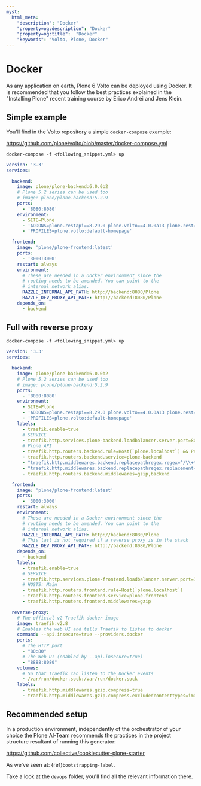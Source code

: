 ```yaml
---
myst:
  html_meta:
    "description": "Docker"
    "property=og:description": "Docker"
    "property=og:title":  "Docker"
    "keywords": "Volto, Plone, Docker"
---
```


# Docker

As any application on earth, Plone 6 Volto can be deployed using Docker.
It is recommended that you follow the best practices explained in the "Installing Plone" recent training course by Érico Andréi and Jens Klein.

## Simple example

You'll find in the Volto repository a simple `docker-compose` example:

https://github.com/plone/volto/blob/master/docker-compose.yml

```shell
docker-compose -f <following_snippet.yml> up
```

```yaml
version: '3.3'
services:

  backend:
    image: plone/plone-backend:6.0.0b2
    # Plone 5.2 series can be used too
    # image: plone/plone-backend:5.2.9
    ports:
      - '8080:8080'
    environment:
      - SITE=Plone
      - 'ADDONS=plone.restapi==8.29.0 plone.volto==4.0.0a13 plone.rest==2.0.0a5'
      - 'PROFILES=plone.volto:default-homepage'

  frontend:
    image: 'plone/plone-frontend:latest'
    ports:
      - '3000:3000'
    restart: always
    environment:
      # These are needed in a Docker environment since the
      # routing needs to be amended. You can point to the
      # internal network alias.
      RAZZLE_INTERNAL_API_PATH: http://backend:8080/Plone
      RAZZLE_DEV_PROXY_API_PATH: http://backend:8080/Plone
    depends_on:
      - backend
```

## Full with reverse proxy

```shell
docker-compose -f <following_snippet.yml> up
```

```yaml
version: '3.3'
services:

  backend:
    image: plone/plone-backend:6.0.0b2
    # Plone 5.2 series can be used too
    # image: plone/plone-backend:5.2.9
    ports:
      - '8080:8080'
    environment:
      - SITE=Plone
      - 'ADDONS=plone.restapi==8.29.0 plone.volto==4.0.0a13 plone.rest==2.0.0a5'
      - 'PROFILES=plone.volto:default-homepage'
    labels:
      - traefik.enable=true
      # SERVICE
      - traefik.http.services.plone-backend.loadbalancer.server.port=8080
      # Plone API
      - traefik.http.routers.backend.rule=Host(`plone.localhost`) && PathPrefix(`/++api++`)
      - traefik.http.routers.backend.service=plone-backend
      - "traefik.http.middlewares.backend.replacepathregex.regex=^/\\+\\+api\\+\\+($$|/.*)"
      - "traefik.http.middlewares.backend.replacepathregex.replacement=/VirtualHostBase/http/plone.localhost/Plone/++api++/VirtualHostRoot/$$1"
      - traefik.http.routers.backend.middlewares=gzip,backend

  frontend:
    image: 'plone/plone-frontend:latest'
    ports:
      - '3000:3000'
    restart: always
    environment:
      # These are needed in a Docker environment since the
      # routing needs to be amended. You can point to the
      # internal network alias.
      RAZZLE_INTERNAL_API_PATH: http://backend:8080/Plone
      # This last is not required if a reverse proxy is in the stack
      RAZZLE_DEV_PROXY_API_PATH: http://backend:8080/Plone
    depends_on:
      - backend
    labels:
      - traefik.enable=true
      # SERVICE
      - traefik.http.services.plone-frontend.loadbalancer.server.port=3000
      # HOSTS: Main
      - traefik.http.routers.frontend.rule=Host(`plone.localhost`)
      - traefik.http.routers.frontend.service=plone-frontend
      - traefik.http.routers.frontend.middlewares=gzip

  reverse-proxy:
    # The official v2 Traefik docker image
    image: traefik:v2.8
    # Enables the web UI and tells Traefik to listen to docker
    command: --api.insecure=true --providers.docker
    ports:
      # The HTTP port
      - "80:80"
      # The Web UI (enabled by --api.insecure=true)
      - "8888:8080"
    volumes:
      # So that Traefik can listen to the Docker events
      - /var/run/docker.sock:/var/run/docker.sock
    labels:
      - traefik.http.middlewares.gzip.compress=true
      - traefik.http.middlewares.gzip.compress.excludedcontenttypes=image/png, image/jpeg, font/woff2
```

## Recommended setup

In a production environment, independently of the orchestrator of your choice the Plone AI-Team recommends the practices in the project structure resultant of running this generator:

https://github.com/collective/cookiecutter-plone-starter

As we've seen at: {ref}`bootstrapping-label`.

Take a look at the `devops` folder, you'll find all the relevant information there.
